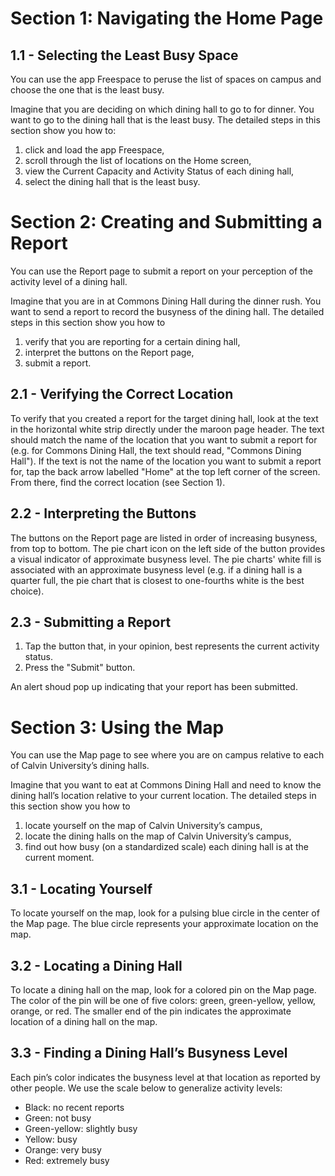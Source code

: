 # Section 1: Navigating the Home Page

## 1.1 - Selecting the Least Busy Space

You can use the app Freespace to peruse the list of spaces on campus and choose the one that is the least busy.

Imagine that you are deciding on which dining hall to go to for dinner. You want to go to the dining hall that is the least busy. 
The detailed steps in this section show you how to:

1) click and load the app Freespace,
2) scroll through the list of locations on the Home screen, 
3) view the Current Capacity and Activity Status of each dining hall, 
4) select the dining hall that is the least busy. 

# Section 2: Creating and Submitting a Report

You can use the Report page to submit a report on your perception of the activity level of a dining hall.

Imagine that you are in at Commons Dining Hall during the dinner rush. You want to send a report to record the busyness of the dining hall. The detailed steps in this section show you how to

1) verify that you are reporting for a certain dining hall,
2) interpret the buttons on the Report page,
3) submit a report.

## 2.1 - Verifying the Correct Location

To verify that you created a report for the target dining hall, look at the text in the horizontal white strip directly under the maroon page header.
The text should match the name of the location that you want to submit a report for (e.g. for Commons Dining Hall, the text should read, "Commons Dining Hall").
If the text is not the name of the location you want to submit a report for, tap the back arrow labelled "Home" at the top left corner of the screen. From there,
find the correct location (see Section 1).

## 2.2 - Interpreting the Buttons

The buttons on the Report page are listed in order of increasing busyness, from top to bottom. The pie chart icon on the left side of the button provides a visual indicator of approximate busyness level. The pie charts' white fill is associated with an approximate busyness level (e.g. if a dining hall is a quarter full, the pie chart that is closest to one-fourths white is the best choice).


## 2.3 - Submitting a Report

1) Tap the button that, in your opinion, best represents the current activity status.
2) Press the "Submit" button.

An alert shoud pop up indicating that your report has been submitted.


# Section 3: Using the Map

You can use the Map page to see where you are on campus relative to each of Calvin University’s dining halls.

Imagine that you want to eat at Commons Dining Hall and need to know the dining hall’s location relative to your current location. The detailed steps in this section show you how to

1) locate yourself on the map of Calvin University’s campus,
2) locate the dining halls on the map of Calvin University’s campus,
3) find out how busy (on a standardized scale) each dining hall is at the current moment.

## 3.1 - Locating Yourself

To locate yourself on the map, look for a pulsing blue circle in the center of the Map page. The blue circle represents your approximate location on the map.

## 3.2 - Locating a Dining Hall

To locate a dining hall on the map, look for a colored pin on the Map page. The color of the pin will be one of five colors: 
green, green-yellow, yellow, orange, or red. The smaller end of the pin indicates the approximate location of a dining hall on the map.

## 3.3 - Finding a Dining Hall’s Busyness Level

Each pin’s color indicates the busyness level at that location as reported by other people. 
We use the scale below to generalize activity levels:

- Black: no recent reports
- Green: not busy
- Green-yellow: slightly busy
- Yellow: busy
- Orange: very busy
- Red: extremely busy


